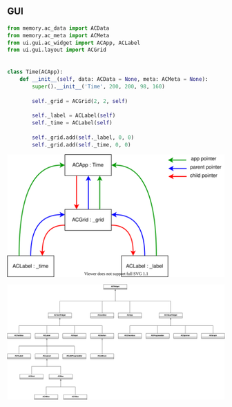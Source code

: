 ## GUI

```python
from memory.ac_data import ACData
from memory.ac_meta import ACMeta
from ui.gui.ac_widget import ACApp, ACLabel
from ui.gui.layout import ACGrid


class Time(ACApp):
    def __init__(self, data: ACData = None, meta: ACMeta = None):
        super().__init__('Time', 200, 200, 98, 160)

        self._grid = ACGrid(2, 2, self)

        self._label = ACLabel(self)
        self._time = ACLabel(self)

        self._grid.add(self._label, 0, 0)
        self._grid.add(self._time, 0, 0)
```

![GUI](https://github.com/styinx/ACLIB/blob/master/stuff/images/gui.svg 'GUI')

![Classes](https://github.com/styinx/ACLIB/blob/master/stuff/images/classes.svg 'Classes')
